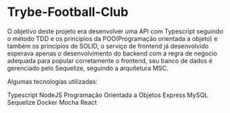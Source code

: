 # Trybe-Football-Club

O objetivo deste projeto era desenvolver uma API com Typescript seguindo o método TDD e os principios da POO(Programação orientada a objeto) e também os principios de SOLID, o serviço de frontend já desenvolvido esperava apenas o desenvolvimento do backend com a regra de negocio adequada para popular corretamente o frontend, 
seu banco de dados é gerenciado pelo Sequelize, seguindo a arquitetura MSC.

Algumas tecnologias utilizadas:

Typescript
NodeJS
Programação Orientada a Objetos
Express
MySQL
Sequelize
Docker
Mocha
React
